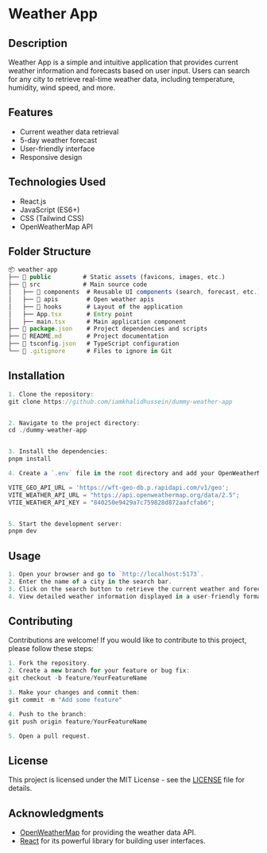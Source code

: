 # Weather App

## Description
Weather App is a simple and intuitive application that provides current weather information and forecasts based on user input. Users can search for any city to retrieve real-time weather data, including temperature, humidity, wind speed, and more.

## Features
- Current weather data retrieval
- 5-day weather forecast
- User-friendly interface
- Responsive design

## Technologies Used
- React.js
- JavaScript (ES6+)
- CSS (Tailwind CSS)
- OpenWeatherMap API

## Folder Structure

```js
📦 weather-app
├── 📂 public         # Static assets (favicons, images, etc.)
├── 📂 src            # Main source code
│   ├── 📂 components  # Reusable UI components (search, forecast, etc.)
│   ├── 📂 apis        # Open weather apis
│   ├── 📂 hooks       # Layout of the application
│   ├── App.tsx       # Entry point
│   ├── main.tsx      # Main application component
├── 📜 package.json    # Project dependencies and scripts
├── 📜 README.md       # Project documentation
├── 📜 tsconfig.json   # TypeScript configuration
└── 📜 .gitignore      # Files to ignore in Git
```

## Installation

```js
1. Clone the repository:
git clone https://github.com/iamkhalidhussein/dummy-weather-app


2. Navigate to the project directory:
cd ./dummy-weather-app


3. Install the dependencies:
pnpm install

4. Create a `.env` file in the root directory and add your OpenWeatherMap API key:

VITE_GEO_API_URL = 'https://wft-geo-db.p.rapidapi.com/v1/geo';  
VITE_WEATHER_API_URL = "https://api.openweathermap.org/data/2.5";
VTIE_WEATHER_API_KEY = "840250e9429a7c759828d872aafcfab6";


5. Start the development server:
pnpm dev
```

## Usage

```js
1. Open your browser and go to `http://localhost:5173`.
2. Enter the name of a city in the search bar.
3. Click on the search button to retrieve the current weather and forecast data.
4. View detailed weather information displayed in a user-friendly format.
```
## Contributing

Contributions are welcome! If you would like to contribute to this project, please follow these steps:

```js
1. Fork the repository.
2. Create a new branch for your feature or bug fix:
git checkout -b feature/YourFeatureName

3. Make your changes and commit them:
git commit -m "Add some feature"

4. Push to the branch:
git push origin feature/YourFeatureName

5. Open a pull request.
```
## License

This project is licensed under the MIT License - see the [LICENSE](LICENSE) file for details.

## Acknowledgments

- [OpenWeatherMap](https://openweathermap.org/) for providing the weather data API.
- [React](https://reactjs.org/) for its powerful library for building user interfaces.
